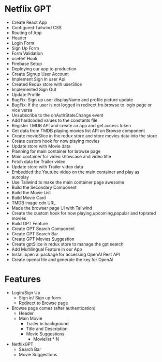 # Netflix GPT

- Create React App
- Configured Tailwind CSS
- Routing of App
- Header
- Login Form
- Sign Up Form
- Form Validation
- useRef Hook
- Firebase Setup
- Deploying our app to production
- Create Signup User Account
- Implement Sign In user Api
- Created Redux store with userSlice
- Implemented Sign Out
- Update Profile
- BugFix: Sign up user displayName and profile picture update
- BugFix: If the user is not logged in redirect fro browse to login page or vice versa
- Unsubscribe to the onAuthStateChange event
- Add hardcoded values to the constants file
- Register TMDB API and create an app and get access token
- Get data from TMDB playing movies list API on Browse component
- Create movieSlice in the redux store and store movies data into the store
- Create custom hook for now playing movies
- Update store with Movie data
- Planning for main container for browse page
- Main container for video showcase and video title
- Fetch data for Trailer video 
- Update store with Trailer video data
- Embedded the Youtube video on the main container and play as autoplay
- Use Tailwind to make the main container page awesome
- Build the Secondary Component
- Build the Movie List
- Build Movie Card
- TMDB image cdn URL
- Made the browser page UI with Tailwind
- Create the custom hook for now playing,upcoming,popular and toprated movies
- Build GPT Feature
- Create GPT Search Component
- Create GPT Search Bar
- Create GPT Movies Suggestion
- Create gptSlice in redux store to manage the gpt search
- Add Multilingual Feature in our App
- Install open ai package for accessing OpenAI Rest API
- Create openai file and generate the key for OpenAI

# Features
- Login/Sign Up
    - Sign in/ Sign up form
    - Redirect to Browse page
- Browse page comes (after authentication) 
    - Header
    - Main Movie
        - Trailer in background
        - Title and Description
        - Movie Suggestions
            - Movielist * N
- NetflixGPT
    - Search Bar
    - Movie Suggestions            